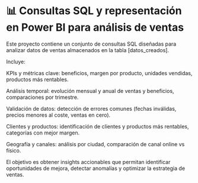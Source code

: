 # 📊 Consultas SQL y representación en Power BI para análisis de ventas

Este proyecto contiene un conjunto de consultas SQL diseñadas para analizar datos de ventas almacenados en la tabla [datos_creados].

Incluye:

KPIs y métricas clave: beneficios, margen por producto, unidades vendidas, productos más rentables.

Análisis temporal: evolución mensual y anual de ventas y beneficios, comparaciones por trimestre.

Validación de datos: detección de errores comunes (fechas inválidas, precios menores al coste, ventas en cero).

Clientes y productos: identificación de clientes y productos más rentables, categorías con mejor margen.

Geografía y canales: análisis por ciudad, comparación de canal online vs físico.

El objetivo es obtener insights accionables que permitan identificar oportunidades de mejora, detectar anomalías y optimizar la estrategia de ventas.
